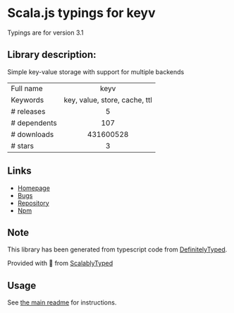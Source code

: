 
# Scala.js typings for keyv

Typings are for version 3.1

## Library description:
Simple key-value storage with support for multiple backends

|                    |                 |
| ------------------ | :-------------: |
| Full name          | keyv |
| Keywords           | key, value, store, cache, ttl |
| # releases         | 5 |
| # dependents       | 107 |
| # downloads        | 431600528 |
| # stars            | 3 |

## Links
- [Homepage](https://github.com/lukechilds/keyv)
- [Bugs](https://github.com/lukechilds/keyv/issues)
- [Repository](https://github.com/lukechilds/keyv)
- [Npm](https://www.npmjs.com/package/keyv)
    


## Note
This library has been generated from typescript code from [DefinitelyTyped](https://definitelytyped.org).

Provided with :purple_heart: from [ScalablyTyped](https://github.com/oyvindberg/ScalablyTyped)

## Usage
See [the main readme](../../readme.md) for instructions.


